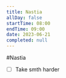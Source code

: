 ```yaml
---
title: Nastia
allDay: false
startTime: 08:00
endTime: 09:00
date: 2023-06-21
completed: null
---
```

#Nastia
- [ ] Take smth harder